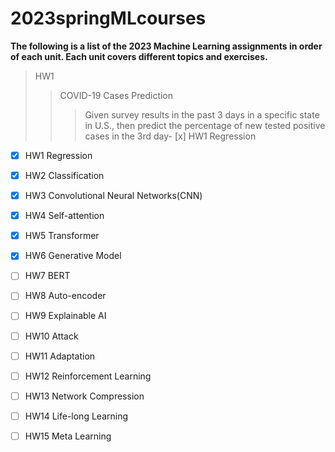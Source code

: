 # 2023springMLcourses
**The following is a list of the 2023 Machine Learning assignments in order of each unit. Each unit covers different topics and exercises.**
>HW1
>>COVID-19 Cases Prediction
>>>Given survey results in the past 3 days in a specific state in U.S., then predict the percentage of new tested positive cases in the 3rd day- [x] HW1 Regression














- [x] HW1 Regression
- [x] HW2 Classification
- [x] HW3 Convolutional Neural Networks(CNN)
- [x] HW4 Self-attention
- [x] HW5 Transformer
- [x] HW6 Generative Model
- [ ] HW7 BERT
- [ ] HW8 Auto-encoder
- [ ] HW9 Explainable AI
- [ ] HW10 Attack
- [ ] HW11 Adaptation
- [ ] HW12 Reinforcement Learning
- [ ] HW13 Network Compression
- [ ] HW14 Life-long Learning		
- [ ] HW15 Meta Learning





